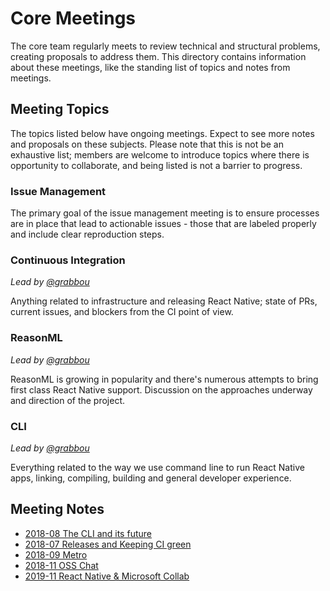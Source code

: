 # Core Meetings

The core team regularly meets to review technical and structural problems, creating proposals to address them. This directory contains information about these meetings, like the standing list of topics and notes from meetings.

## Meeting Topics

The topics listed below have ongoing meetings. Expect to see more notes and proposals on these subjects. Please note that this is not be an exhaustive list; members are welcome to introduce topics where there is opportunity to collaborate, and being listed is not a barrier to progress.

### Issue Management

The primary goal of the issue management meeting is to ensure processes are in place that lead to actionable issues - those that are labeled properly and include clear reproduction steps.

### Continuous Integration

_Lead by [@grabbou](https://twitter.com/grabbou)_

Anything related to infrastructure and releasing React Native; state of PRs, current issues, and blockers from the CI point of view.

### ReasonML

_Lead by [@grabbou](https://twitter.com/grabbou)_

ReasonML is growing in popularity and there's numerous attempts to bring first class React Native support. Discussion on the approaches underway and direction of the project.

### CLI

_Lead by [@grabbou](https://twitter.com/grabbou)_

Everything related to the way we use command line to run React Native apps, linking, compiling, building and general developer experience.

## Meeting Notes

- [2018-08 The CLI and its future](2018-08-cli-meeting.md)
- [2018-07 Releases and Keeping CI green](2018-07-ci-meeting.md)
- [2018-09 Metro](2018-09-metro-meeting.md)
- [2018-11 OSS Chat](2018-11-oss-meeting.md)
- [2019-11 React Native & Microsoft Collab](2019-11-21%20RN-MSFT-collab-kickoff.md)
